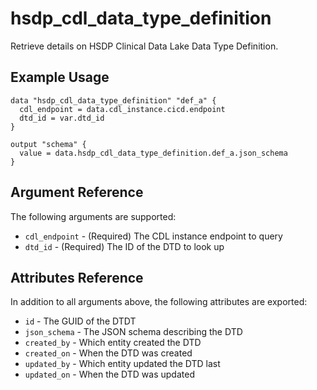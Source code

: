 # hsdp_cdl_data_type_definition

Retrieve details on HSDP Clinical Data Lake Data Type Definition.

## Example Usage

```hcl
data "hsdp_cdl_data_type_definition" "def_a" {
  cdl_endpoint = data.cdl_instance.cicd.endpoint
  dtd_id = var.dtd_id
} 

output "schema" {
  value = data.hsdp_cdl_data_type_definition.def_a.json_schema
}
```

## Argument Reference

The following arguments are supported:

* `cdl_endpoint` - (Required) The CDL instance endpoint to query
* `dtd_id` - (Required) The ID of the DTD to look up

## Attributes Reference

In addition to all arguments above, the following attributes are exported:

* `id` - The GUID of the DTDT
* `json_schema` -  The JSON schema describing the DTD
* `created_by` - Which entity created the DTD
* `created_on` - When the DTD was created
* `updated_by` - Which entity updated the DTD last
* `updated_on` - When the DTD was updated
